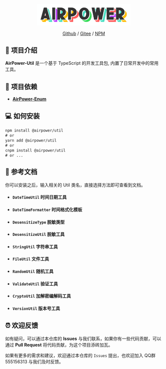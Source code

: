 <p align="center">
  <img width="300" src="assets/airpower-bg.svg"/>
</p>

<p align="center">
<a href="https://github.com/AirPowerTeam/AirPower-Util">Github</a> /
<a href="https://gitee.com/air-power/AirPower-Util">Gitee</a> /
<a href="https://www.npmjs.com/package/@airpower/util">NPM</a>
</p>

## 🎉 项目介绍

**AirPower-Util** 是一个基于 TypeScript 的开发工具包, 内置了日常开发中的常用工具。

## 🚗 项目依赖

- **[AirPower-Enum](https://github.com/AirPowerTeam/AirPower-Enum)**

## 💻 如何安装

```shell
npm install @airpower/util
# or
yarn add @airpower/util
# or
cnpm install @airpower/util
# or ...
```

## 📖 参考文档

你可以安装之后，输入相关的 Util 类名，直接选择方法即可查看到文档。

- #### `DateTimeUtil` 时间日期工具

- #### `DateTimeFormatter` 时间格式化模板

- #### `DesensitizeType` 脱敏类型

- #### `DesensitizeUtil` 脱敏工具

- #### `StringUtil` 字符串工具

- #### `FileUtil` 文件工具

- #### `RandomUtil` 随机工具

- #### `ValidateUtil` 验证工具

- #### `CryptoUtil` 加解密编解码工具

- #### `VersionUtil` 版本号工具

## ⏰ 欢迎反馈

如有疑问，可以通过本仓库的 **Issues** 与我们联系，如果你有一些代码贡献，可以通过 **Pull Request** 将代码贡献，为这个项目添砖加瓦。

如果有更多的需求和建议，欢迎通过本仓库的 `Issues` 提出，也欢迎加入 QQ群 555156313 与我们及时反馈。

